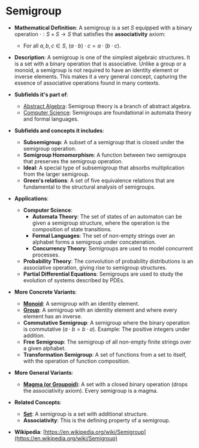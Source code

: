 # Semigroup

- **Mathematical Definition**: A semigroup is a set $S$ equipped with a binary operation $\cdot: S \times S \to S$ that satisfies the **associativity** axiom:
    - For all $a, b, c \in S$, $(a \cdot b) \cdot c = a \cdot (b \cdot c)$.

- **Description**: A semigroup is one of the simplest algebraic structures. It is a set with a binary operation that is associative. Unlike a group or a monoid, a semigroup is not required to have an identity element or inverse elements. This makes it a very general concept, capturing the essence of associative operations found in many contexts.

- **Subfields it's part of**:
    - [Abstract Algebra](https://en.wikipedia.org/wiki/Abstract_algebra): Semigroup theory is a branch of abstract algebra.
    - [Computer Science](https://en.wikipedia.org/wiki/Computer_science): Semigroups are foundational in automata theory and formal languages.

- **Subfields and concepts it includes**:
    - **Subsemigroup**: A subset of a semigroup that is closed under the semigroup operation.
    - **Semigroup Homomorphism**: A function between two semigroups that preserves the semigroup operation.
    - **Ideal**: A special type of subsemigroup that absorbs multiplication from the larger semigroup.
    - **Green's relations**: A set of five equivalence relations that are fundamental to the structural analysis of semigroups.

- **Applications**:
    - **Computer Science**:
        - **Automata Theory**: The set of states of an automaton can be given a semigroup structure, where the operation is the composition of state transitions.
        - **Formal Languages**: The set of non-empty strings over an alphabet forms a semigroup under concatenation.
        - **Concurrency Theory**: Semigroups are used to model concurrent processes.
    - **Probability Theory**: The convolution of probability distributions is an associative operation, giving rise to semigroup structures.
    - **Partial Differential Equations**: Semigroups are used to study the evolution of systems described by PDEs.

- **More Concrete Variants**:
    - **[Monoid](./monoid.md)**: A semigroup with an identity element.
    - **[Group](./group.md)**: A semigroup with an identity element and where every element has an inverse.
    - **Commutative Semigroup**: A semigroup where the binary operation is commutative ($a \cdot b = b \cdot a$). Example: The positive integers under addition.
    - **Free Semigroup**: The semigroup of all non-empty finite strings over a given alphabet.
    - **Transformation Semigroup**: A set of functions from a set to itself, with the operation of function composition.

- **More General Variants**:
    - **[Magma (or Groupoid)](./magma.md)**: A set with a closed binary operation (drops the associativity axiom). Every semigroup is a magma.

- **Related Concepts**:
    - **[Set](../../foundations_of_mathematics/set_theory/set.md)**: A semigroup is a set with additional structure.
    - **Associativity**: This is the defining property of a semigroup.

- **Wikipedia**: [https://en.wikipedia.org/wiki/Semigroup](https://en.wikipedia.org/wiki/Semigroup)

